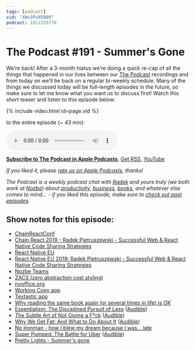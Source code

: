 ```yaml
---
tags: [podcast]
vid: "XWu3PuN5N80"
podcast: 1012329770
---
```


# The Podcast #191 - Summer's Gone

We’re back! After a 3-month hiatus we’re doing a quick re-cap of all the things that happened in our lives between our [The Podcast][p] recordings and from today on we’ll be back on a regular bi-weekly schedule. Many of the things we discussed today will be full-length episodes in the future, so make sure to let me know what you want us to discuss first! Watch this short teaser and listen to this episode below:

{% include video.html id=page.vid %}

<!--More-->

 to the entire episode (~ 43 min):

<audio controls>
<source src="https://files.nozbe.com/podcast/191.mp3" type="audio/mpeg">
</audio>

**[Subscribe to The Podcast in Apple Podcasts][i]**, [Get RSS][rss], [YouTube][y]

*If you liked it, please [rate us on Apple Podcasts][i], thanks!*

*The Podcast is a weekly podcast chat with [Radek][r] and yours truly (we both work at [Nozbe][n]) about [productivity](/productivity), [business](/business), [books](/books), and whatever else comes to mind… - if you liked this episode, make sure to [check out past episodes](/podcast).*

## Show notes for this episode:

  * [ChainReactConf](https://infinite.red/ChainReactConf)
  * [Chain React 2019 - Radek Pietruszewski - Successful Web & React Native Code Sharing Strategies](https://www.youtube.com/watch?v=KxSwRHi4lHk)
  * [React Native EU](https://react-native.eu/)
  * [React Native EU 2019: Radek Pietruszewski - Successful Web & React Native Code Sharing Strategies](https://www.youtube.com/watch?v=ryMvNklnDjU)
  * [Nozbe Teams](https://nozbe.com/teams)
  * [ZACS (zero abstraction cost styling)](https://github.com/Nozbe/zacs)
  * [nooffice.org](https://nooffice.org/)
  * [Working Copy app](https://workingcopyapp.com/)
  * [Textastic app](https://www.textasticapp.com/)
  * [Why reading the same book again (or several times in life) is OK](https://sliwinski.com/again/)
  * [Essentialism: The Disciplined Pursuit of Less](https://www.amazon.com/Essentialism-Disciplined-Pursuit-Greg-McKeown/dp/0753555166/) ([Audible](https://www.audible.com/pd/Essentialism-Audiobook/B017TDXG3S))
  * [The Subtle Art of Not Giving a F*ck](https://www.amazon.com/Subtle-Art-Not-Giving-Counterintuitive/dp/B01I29Y344/) ([Audible](https://www.audible.com/pd/The-Subtle-Art-of-Not-Giving-a-F-ck-Audiobook/B01I28NFEE))
  * [Why We Get Fat: And What to Do About It](https://www.amazon.com/Why-We-Get-Fat-About/dp/B004HFK0H2/) ([Audible](https://www.audible.com/pd/Why-We-Get-Fat-Audiobook/B004D5K512))
  * [No Ironman - how I blew my dream because I was... late](https://sliwinski.com/noiron/)
  * [Super Pumped: The Battle for Uber](https://www.amazon.com/Super-Pumped-Battle-Uber/dp/B07RT152TJ/) ([Audible](https://www.audible.com/pd/Super-Pumped-Audiobook/B07RV4JLHJ))
  * [Pretty Lights - Summer's gone](https://www.youtube.com/watch?v=agMmGoJW5bQ)

[y]: https://michael.gratis/thepodcastyt
[rss]: https://thepodcast.fm/episodes?format=RSS
[e]: /podcast-191

[p]: /podcast
[n]: https://nozbe.com/?a=mike
[r]: https://michael.gratis/radex
[i]: https://michael.gratis/thepodcast
[o]: https://michael.gratis/ipadonly

